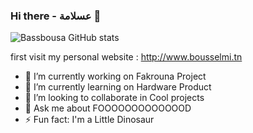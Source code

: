 ### Hi there  - عسلامة 👋


![Bassbousa GitHub stats](https://github-readme-stats.vercel.app/api?username=Bsm-B\&bg_color=30,e96443,904e95\&title_color=fff\&text_color=fff)

first visit my personal website : http://www.bousselmi.tn

- 🔭 I’m currently working on Fakrouna Project
- 🌱 I’m currently learning on Hardware Product
- 👯 I’m looking to collaborate in Cool projects
- 💬 Ask me about FOOOOOOOOOOOOOD
- ⚡ Fun fact: I'm a Little Dinosaur

